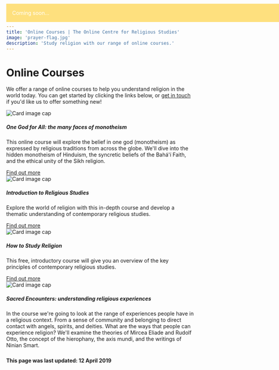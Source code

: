 ```yaml
---
title: 'Online Courses | The Online Centre for Religious Studies'
image: 'prayer-flag.jpg'
description: 'Study religion with our range of online courses.'
---
```

# Online Courses
We offer a range of online courses to help you understand religion in the world today. You can get started by clicking the links below, or [get in touch](/contact/) if you'd like us to offer something new!

<div class="card-group mb-3">
  <div class="card">
    <img class="card-img-top" src="/img/coursecard-monotheism-540.png" alt="Card image cap">
    <div class="card-body">
      <h5 class="card-title">One God for All: the many faces of monotheism</h5>
      <p class="card-text">This online course will explore the belief in one god (monotheism) as expressed by religious traditions from across the globe. We'll dive into the hidden monotheism of Hinduism, the syncretic beliefs of the Bahá'í Faith, and the ethical unity of the Sikh religion.</p>
      <a href="https://ocrs.thinkific.com/courses/one-god-for-all-the-many-faces-of-monotheism" target="_blank" class="btn btn-success text-white">Find out more</a>
    </div>
  </div>
  <div class="card">
    <img class="card-img-top" src="/img/coursecard-intro-540.png" alt="Card image cap">
    <div class="card-body">
      <h5 class="card-title">Introduction to Religious Studies</h5>
      <p class="card-text">Explore the world of religion with this in-depth course and develop a thematic understanding of contemporary religious studies.</p>
      <a href="https://ocrs.thinkific.com/courses/introduction-to-religious-studies" target="_blank" class="btn btn-success text-white">Find out more</a>
    </div>
  </div>
  <div class="card">
    <img class="card-img-top" src="/img/coursecard-howtostudy-540.png" alt="Card image cap">
    <div class="card-body">
      <h5 class="card-title">How to Study Religion</h5>
      <p class="card-text">This free, introductory course will give you an overview of the key principles of contemporary religious studies.</p>
      <a href="https://ocrs.thinkific.com/courses/how-to-study-religion" target="_blank" class="btn btn-success text-white">Find out more</a>
    </div>
  </div>
</div>

<div class="card-group mb-3">
  <div class="card">
    <div style="background-color: rgba(255,195,0,0.5); padding: 1rem; width: 100%; color: white; position: absolute; top: 10; z-index: 100">Coming soon...</div>
    <img class="card-img-top" src="/img/coursecard-sacredencounters-540.png" alt="Card image cap">
    <div class="card-body">
      <h5 class="card-title">Sacred Encounters: understanding religious experiences</h5>
      <p class="card-text">In the course we're going to look at the range of experiences people have in a religious context. From a sense of community and belonging to direct contact with angels, spirits, and deities. What are the ways that people can experience religion? We'll examine the theories of Mircea Eliade and Rudolf Otto, the concept of the hierophany, the axis mundi, and the writings of Ninian Smart.</p>
    </div>
  </div>
  <div class="card">
    <div class="card-body">
      <h5 class="card-title"></h5>
      <p class="card-text"></p>
    </div>
  </div>
  <div class="card">
    <div class="card-body">
      <h5 class="card-title"></h5>
      <p class="card-text"></p>
    </div>
  </div>
</div>

**This page was last updated: 12 April 2019**